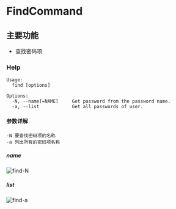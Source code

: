 # FindCommand

## 主要功能

- 查找密码项

### Help

```
Usage:
  find [options]

Options:
  -N, --name[=NAME]     Get password from the password name.
  -a, --list            Get all passwords of user.
```
#### 参数详解

```
-N 要查找密码项的名称
-a 列出所有的密码项名称
```

##### name

![find-N](http://assest.dowte.com/imgs/pass-cli/find-N.jpg)

##### list 
![find-a](http://assest.dowte.com/imgs/pass-cli/find-a.jpg)
